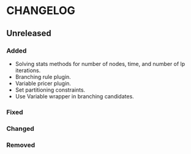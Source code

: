 # CHANGELOG

## Unreleased
### Added
- Solving stats methods for number of nodes, time, and number of lp iterations. 
- Branching rule plugin. 
- Variable pricer plugin. 
- Set partitioning constraints.
- Use Variable wrapper in branching candidates. 
### Fixed
### Changed
### Removed
